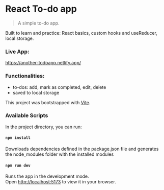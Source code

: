 # React To-do app

> A simple to-do app.

Built to learn and practice: React basics, custom hooks and useReducer, local
storage.

### Live App:

https://another-todoapp.netlify.app/

### Functionalities:

- to-dos: add, mark as completed, edit, delete
- saved to local storage

This project was bootstrapped with [Vite](https://vitejs.dev/).

### Available Scripts

In the project directory, you can run:

#### `npm install`

Downloads dependencies defined in the package.json file and generates the
node_modules folder with the installed modules

#### `npm run dev`

Runs the app in the development mode.\
Open [http://localhost:5173](http://localhost:5173) to view it in your browser.
